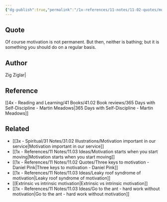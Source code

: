 ```yaml
---
{"dg-publish":true,"permalink":"/1x-references/11-notes/11-02-quotes/motivation-is-not-permanent-but-neither-is-bathing-zig-ziglari/","title":"Motivation is not permanent, but neither is bathing - Zig Ziglari","created":"2024-02-17T12:07:13.491+03:00","updated":"2024-02-17T12:09:06.074+03:00"}
---
```



## Quote
Of course motivation is not permanent. But then, neither is bathing; but it is something you should do on a regular basis.

## Author
Zig Ziglar|

## Reference
[[4x - Reading and Learning/41 Books/41.02 Book reviews/365 Days with Self-Discipline - Martin Meadows\|365 Days with Self-Discipline - Martin Meadows]]

## Related
- [[3x - Spiritual/31 Notes/31.02 Illustrations/Motivation important in our service\|Motivation important in our service]]
- [[1x - References/11 Notes/11.03 Ideas/Motivation starts when you start moving\|Motivation starts when you start moving]]
- [[1x - References/11 Notes/11.02 Quotes/Three keys to motivation - Daniel Pink\|Three keys to motivation - Daniel Pink]]
- [[1x - References/11 Notes/11.03 Ideas/Leaky roof syndrome of motivation\|Leaky roof syndrome of motivation]]
- [[Extrinsic vs intrinsic motivation\|Extrinsic vs intrinsic motivation]]
- [[1x - References/11 Notes/11.03 Ideas/Go to the ant - hard work without motivation\|Go to the ant - hard work without motivation]]